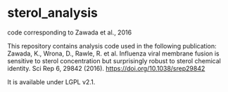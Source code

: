 # sterol_analysis
code corresponding to Zawada et al., 2016

This repository contains analysis code used in the following publication:
Zawada, K., Wrona, D., Rawle, R. et al. Influenza viral membrane fusion is sensitive to sterol concentration but surprisingly robust to sterol chemical identity. Sci Rep 6, 29842 (2016). https://doi.org/10.1038/srep29842

It is available under LGPL v2.1.
